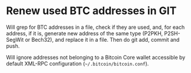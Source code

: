 # Renew used BTC addresses in GIT

Will grep for BTC addresses in a file, check if they are used, and,
for each address, if it is, generate new address of the same type
(P2PKH, P2SH-SegWit or Bech32), and replace it in a file. Then do
git add, commit and push.

Will ignore addresses not belonging to a Bitcoin Core wallet accessible
by default XML-RPC configuration (`~/.bitcoin/bitcoin.conf`).

